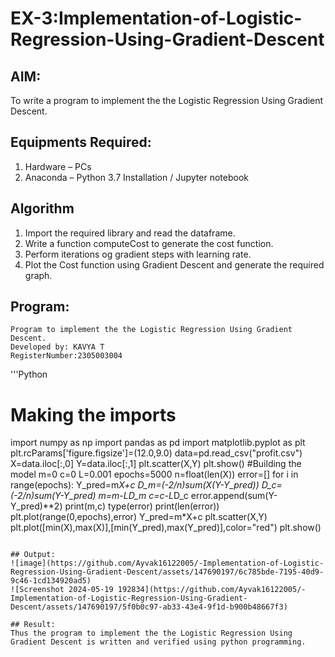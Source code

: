 # EX-3:Implementation-of-Logistic-Regression-Using-Gradient-Descent

## AIM:
To write a program to implement the the Logistic Regression Using Gradient Descent.

## Equipments Required:
1. Hardware – PCs
2. Anaconda – Python 3.7 Installation / Jupyter notebook

## Algorithm
1. Import the required library and read the dataframe. 
2. Write a function computeCost to generate the cost function.  
3. Perform iterations og gradient steps with learning rate. 
4. Plot the Cost function using Gradient Descent and generate the required 
graph. 

## Program:
```
Program to implement the the Logistic Regression Using Gradient Descent.
Developed by: KAVYA T
RegisterNumber:2305003004 
```
'''Python
# Making the imports 
import numpy as np 
import pandas as pd 
import matplotlib.pyplot as plt 
plt.rcParams['figure.figsize']=(12.0,9.0) 
data=pd.read_csv("profit.csv") 
X=data.iloc[:,0] 
Y=data.iloc[:,1] 
plt.scatter(X,Y) 
plt.show() 
#Building the model 
m=0 
c=0 
L=0.001 
epochs=5000 
n=float(len(X)) 
error=[] 
for i in range(epochs): 
    Y_pred=m*X+c 
    D_m=(-2/n)*sum(X*(Y-Y_pred)) 
    D_c=(-2/n)*sum(Y-Y_pred) 
    m=m-L*D_m 
    c=c-L*D_c 
    error.append(sum(Y-Y_pred)**2) 
print(m,c) 
type(error) 
print(len(error)) 
plt.plot(range(0,epochs),error) 
Y_pred=m*X+c 
plt.scatter(X,Y) 
plt.plot([min(X),max(X)],[min(Y_pred),max(Y_pred)],color="red") 
plt.show()
```

## Output:
![image](https://github.com/Ayvak16122005/-Implementation-of-Logistic-Regression-Using-Gradient-Descent/assets/147690197/6c785bde-7195-40d9-9c46-1cd134920ad5)
![Screenshot 2024-05-19 192834](https://github.com/Ayvak16122005/-Implementation-of-Logistic-Regression-Using-Gradient-Descent/assets/147690197/5f0b0c97-ab33-43e4-9f1d-b900b48667f3)

## Result:
Thus the program to implement the the Logistic Regression Using Gradient Descent is written and verified using python programming.

